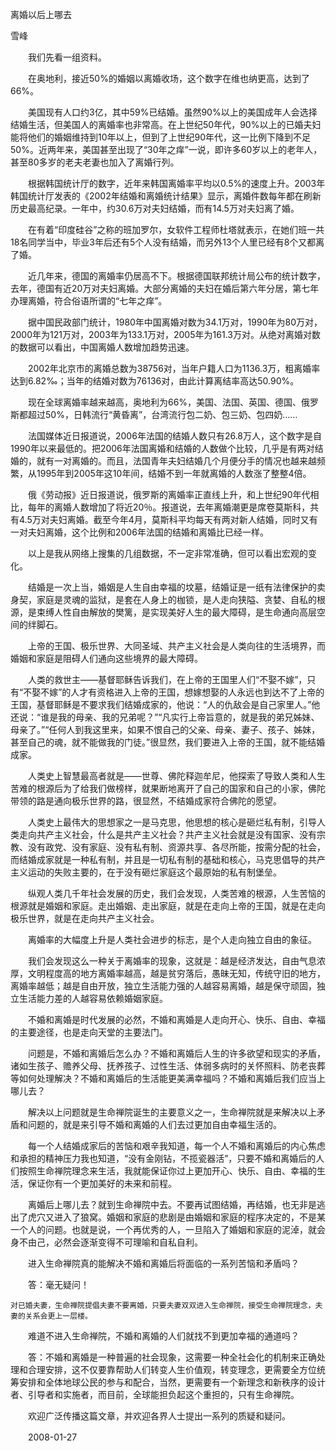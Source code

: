 离婚以后上哪去

雪峰


　　我们先看一组资料。

　　在奥地利，接近50%的婚姻以离婚收场，这个数字在维也纳更高，达到了66%。

　　美国现有人口约3亿，其中59%已结婚。虽然90%以上的美国成年人会选择结婚生活，但美国人的离婚率也非常高。在上世纪50年代，90%以上的已婚夫妇能将他们的婚姻维持到10年以上，但到了上世纪90年代，这一比例下降到不足50%。近两年来，美国甚至出现了“30年之痒”一说，即许多60岁以上的老年人，甚至80多岁的老夫老妻也加入了离婚行列。

　　根据韩国统计厅的数字，近年来韩国离婚率平均以0.5%的速度上升。2003年韩国统计厅发表的《2002年结婚和离婚统计结果》显示，离婚件数每年都在刷新历史最高纪录。一年中，约30.6万对夫妇结婚，而有14.5万对夫妇离了婚。

　　在有着“印度硅谷”之称的班加罗尔，女软件工程师杜塔就表示，在她们班一共18名同学当中，毕业3年后还有5个人没有结婚，而另外13个人里已经有8个又都离了婚。

　　近几年来，德国的离婚率仍居高不下。根据德国联邦统计局公布的统计数字，去年，德国有近20万对夫妇离婚。大部分离婚的夫妇在婚后第六年分居，第七年办理离婚，符合俗语所谓的“七年之痒”。

　　据中国民政部门统计，1980年中国离婚对数为34.1万对，1990年为80万对，2000年为121万对，2003年为133.1万对，2005年为161.3万对。从绝对离婚对数的数据可以看出，中国离婚人数增加趋势迅速。

　　2002年北京市的离婚总数为38756对，当年户籍人口为1136.3万，粗离婚率达到6.82‰；当年的结婚对数为76136对，由此计算离结率高达50.90%。

　　现在全球离婚率越来越高，奥地利为66%，美国、法国、英国、德国、俄罗斯都超过50%，日韩流行“黄昏离”，台湾流行包二奶、包三奶、包四奶……

　　法国媒体近日报道说，2006年法国的结婚人数只有26.8万人，这个数字是自1990年以来最低的。把2006年法国离婚和结婚的人数做个比较，几乎是有两对结婚的，就有一对离婚的。而且，法国青年夫妇结婚几个月便分手的情况也越来越频繁，从1995年到2005年这10年间，结婚不到一年就离婚的人数涨了整整4倍。

　　俄《劳动报》近日报道说，俄罗斯的离婚率正直线上升，和上世纪90年代相比，每年的离婚人数增加了将近20％。报道说，去年离婚潮更是席卷莫斯科，共有4.5万对夫妇离婚。截至今年4月，莫斯科平均每天有两对新人结婚，同时又有一对夫妇离婚，这个比例和2006年法国的结婚和离婚比已经一样。

　　以上是我从网络上搜集的几组数据，不一定非常准确，但可以看出宏观的变化。

　　结婚是一次上当，婚姻是人生自由幸福的坟墓，结婚证是一纸有法律保护的卖身契，家庭是灵魂的监狱，是套在人身上的枷锁，是人走向狭隘、贪婪、自私的根源，是束缚人性自由解放的樊篱，是实现美好人生的最大障碍，是生命通向高层空间的绊脚石。

　　上帝的王国、极乐世界、大同圣域、共产主义社会是人类向往的生活境界，而婚姻和家庭是阻碍人们通向这些境界的最大障碍。

　　人类的救世主——基督耶稣告诉我们，在上帝的王国里人们“不娶不嫁”，只有“不娶不嫁”的人才有资格进入上帝的王国，想嫁想娶的人永远也到达不了上帝的王国，基督耶稣是不要求我们结婚成家的，他说：“人的仇敌会是自己家里人。”他还说：“谁是我的母亲、我的兄弟呢？”“凡实行上帝旨意的，就是我的弟兄姊妹、母亲了。”“任何人到我这里来，如果不恨自己的父亲、母亲、妻子、孩子、姊妹，甚至自己的魂，就不能做我的门徒。”很显然，我们要进入上帝的王国，就不能结婚成家。

　　人类史上智慧最高者就是——世尊、佛陀释迦牟尼，他探索了导致人类和人生苦难的根源后为了给我们做榜样，就果断地离开了自己的国家和自己的小家，佛陀带领的路是通向极乐世界的路，很显然，不结婚成家符合佛陀的愿望。

　　人类史上最伟大的思想家之一是马克思，他思想的核心是砸烂私有制，引导人类走向共产主义社会，什么是共产主义社会？共产主义社会就是没有国家、没有宗教、没有政党、没有家庭、没有私有制、资源共享、各尽所能，按需分配的社会，而结婚成家就是一种私有制，并且是一切私有制的基础和核心，马克思倡导的共产主义运动的失败主要的，在于没有砸烂家庭这个最原始的私有制堡垒。

　　纵观人类几千年社会发展的历史，我们会发现，人类苦难的根源，人生苦恼的根源就是婚姻和家庭。走出婚姻、走出家庭，就是在走向上帝的王国，就是在走向极乐世界，就是在走向共产主义社会。

　　离婚率的大幅度上升是人类社会进步的标志，是个人走向独立自由的象征。

　　我们会发现这么一种关于离婚率的现象，这就是：越是经济发达，自由气息浓厚，文明程度高的地方离婚率越高，越是贫穷落后，愚昧无知，传统守旧的地方，离婚率越低；越是自由开放，独立生活能力强的人越容易离婚，越是保守顽固，独立生活能力差的人越容易依赖婚姻家庭。

　　不婚和离婚是时代发展的必然，不婚和离婚是人走向开心、快乐、自由、幸福的主要途径，也是走向天堂的主要法门。

　　问题是，不婚和离婚后怎么办？不婚和离婚后人生的许多欲望和现实的矛盾，诸如生孩子、赡养父母、抚养孩子、过性生活、体弱多病时的关怀照料、防老丧葬等如何处理解决？不婚和离婚后的生活能更美满幸福吗？不婚和离婚后我们应当上哪儿去？

　　解决以上问题就是生命禅院诞生的主要意义之一，生命禅院就是来解决以上矛盾和问题的，就是来引导不婚和离婚的人们去过更加自由幸福生活的。

　　每一个人结婚成家后的苦恼和艰辛我知道，每一个人不婚和离婚后的内心焦虑和承担的精神压力我也知道，“没有金刚钻，不揽瓷器活”，只要不婚和离婚后的人们按照生命禅院理念来生活，我就能保证你过上更加开心、快乐、自由、幸福的生活，保证你有一个更加美好的未来和前程。

　　离婚后上哪儿去？就到生命禅院中去。不要再试图结婚，再结婚，也无非是逃出了虎穴又进入了狼窝。婚姻和家庭的悲剧是由婚姻和家庭的程序决定的，不是某一个人的问题。也就是说，一个再优秀的人，一旦陷入了婚姻和家庭的泥淖，就会身不由己，必然会逐渐变得不可理喻和自私自利。

　　进入生命禅院真的能解决不婚和离婚后将面临的一系列苦恼和矛盾吗？

　　答：毫无疑问！

    对已婚夫妻，生命禅院提倡夫妻不要离婚，只要夫妻双双进入生命禅院，接受生命禅院理念，夫妻的关系会更上一层楼。

　　难道不进入生命禅院，不婚和离婚的人们就找不到更加幸福的通道吗？

　　答：不婚和离婚是一种普遍的社会现象，这需要一种全社会化的机制来正确处理和合理安排，这不仅要靠帮助人们转变人生价值观，转变理念，更需要全方位统筹安排和全体地球公民的参与和配合，当然，更需要有一个新理念和新秩序的设计者、引导者和实施者，而目前，全球能担负起这个重担的，只有生命禅院。

　　欢迎广泛传播这篇文章，并欢迎各界人士提出一系列的质疑和疑问。

　　2008-01-27



